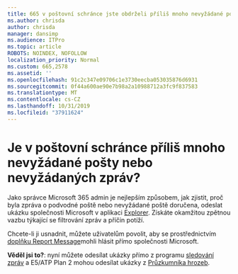 ```yaml
---
title: 665 v poštovní schránce jste obdrželi příliš mnoho nevyžádané pošty nebo nevyžádaných zpráv?
ms.author: chrisda
author: chrisda
manager: dansimp
ms.audience: ITPro
ms.topic: article
ROBOTS: NOINDEX, NOFOLLOW
localization_priority: Normal
ms.custom: 665,2578
ms.assetid: ''
ms.openlocfilehash: 91c2c347e09706c1e3730eecba053035876d6931
ms.sourcegitcommit: 0f44a600ae90e7b98a2a10988712a3fc9f837583
ms.translationtype: MT
ms.contentlocale: cs-CZ
ms.lasthandoff: 10/31/2019
ms.locfileid: "37911624"
---
```

# <a name="are-you-receiving-too-much-phish-or-spam-in-your-mailbox"></a>Je v poštovní schránce příliš mnoho nevyžádané pošty nebo nevyžádaných zpráv?

Jako správce Microsoft 365 admin je nejlepším způsobem, jak zjistit, proč byla zpráva o podvodné poště nebo nevyžádané poště doručena, odeslat ukázku společnosti Microsoft v aplikaci [Explorer](https://protection.office.com/reportsubmission). Získáte okamžitou zpětnou vazbu týkající se filtrování zpráv a příčin potíží.

Chcete-li ji usnadnit, můžete uživatelům povolit, aby se prostřednictvím [doplňku Report Message](https://appsource.microsoft.com/product/office/WA104381180?src=office&tab=Overview)mohli hlásit přímo společnosti Microsoft.

**Věděl jsi to?**: nyní můžete odesílat ukázky přímo z programu [sledování zpráv](https://protection.office.com/messagetrace) a E5/ATP Plan 2 mohou odesílat ukázky z [Průzkumníka hrozeb](https://docs.microsoft.com/microsoft-365/security/office-365-security/threat-explorer).
